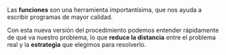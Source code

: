 Las **funciones** son una herramienta importantísima, que nos ayuda a escribir programas de mayor calidad. 

Con esta nueva versión del procedimiento podemos entender rápidamente de qué va nuestro problema, lo que **reduce la distancia** entre el problema real y la **estrategia** que elegimos para resolverlo.